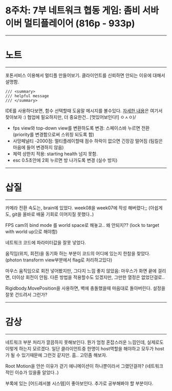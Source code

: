 # 8주차: 7부 네트워크 협동 게임: 좀비 서바이버 멀티플레이어 (816p - 933p)

---
# 노트
---
포톤서비스 이용해서 멀티플 만들어보기.
클라이언트를 신뢰하면 안되는 이유에 대해서 설명함.
```
/// <summary>
/// helpful message
/// </summary>
```
IDE를 사용하다보면, 함수 선택할때 도움말 메시지를 볼수있다.
[자세한 내용](https://docs.microsoft.com/ko-kr/dotnet/csharp/language-reference/xmldoc/recommended-tags)은 여기서 찾아보자 :)
협업에 필요하지만, 더 중요한건.. [멋있어보인다!] ㅇㅅㅇ)/

- fps view와 top-down view를 변환하도록 변경: 스페이스바 누르면 전환 (priority를 변경함으로써 스위칭 되도록 함)
- 사망페널티 -2000점: 멀티플레이할때 점수 하락이 없으면 긴장감 떨어짐 (팀킬은 마음에 들어 변경하지 않음)
- 체력 상한치 적용: starting health 넘지 못함.
- esc 0.5초안에 2회 누르면 방 나가도록 변경 (실수 방지)


---
# 삽질
---
카메라 전환 속도는, brain에 있었다.
week08을 week07에 작성 해버렸다;; (아쉽게도, git을 올바로 배울 기회로 이어지질 못했다..)

FPS cam의 bind mode 를 world space로 해놓고.. 왜 안되지??
(lock to target with world up으로 해야함)

네트워크 코드에 파라미터값을 잘못 넣었다.

움직임(위치, 회전)을 동기화 하는 부분이 코드의 어디에 있는지 한참을 찾았다.
(photon transform view부분에서 flag로 처리하고있다)

마우스 움직임으로 회전 넣어봤지만, 그다지 느낌 좋지 않았음: 마우스가 화면 끝에 걸리면, 더이상 회전이 안됨. 다른 방법을 적용할수도 있겠지만, 그만한 열정은 없었던걸로..

Rigidbody.MovePosition을 사용하면, 벽에 충돌했을때 마음대로 돌아버린다. 설정을 잘못 건드려서 그런가? 


---
# 감상
---
네트워크 부분 처리가 깔끔하지 못해보인다.
뭔가 엄청 혼잡스러운 느낌인데, 실제로도 이렇게 하는지 모르겠다.
일단 클라이언트중 한명이 host역할을 해야하고 모두가 host가 될 수 있기때문에 그런것 같지만. 흠.. 고민좀 해보자.

Root Motion을 안쓴 이유가 걷기 에니메이션이 하나뿐이라서 그랬던걸까? (네트워크적인 이슈가 있을줄 알았다..)

부록에 있는 [어드레서블 시스템]이 좋아보인다. 추가로 공부해봐야 할 부분이다.


